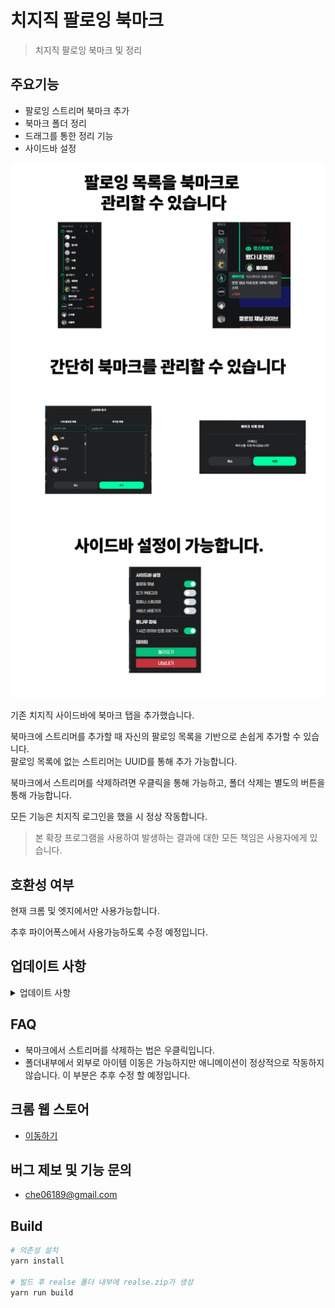# 치지직 팔로잉 북마크

> 치지직 팔로잉 북마크 및 정리

## 주요기능

- 팔로잉 스트리머 북마크 추가
- 북마크 폴더 정리
- 드래그를 통한 정리 기능
- 사이드바 설정

![스크린샷 1](./docs/images/1.png)  
![스크린샷 2](./docs/images/2.png)
![스크린샷 3](./docs/images/3.png)

기존 치지직 사이드바에 북마크 탭을 추가했습니다.

북마크에 스트리머를 추가할 때 자신의 팔로잉 목록을 기반으로 손쉽게 추가할 수 있습니다.  
팔로잉 목록에 없는 스트리머는 UUID를 통해 추가 가능합니다.

북마크에서 스트리머를 삭제하려면 우클릭을 통해 가능하고, 폴더 삭제는 별도의 버튼을 통해 가능합니다.

모든 기능은 치지직 로그인을 했을 시 정상 작동합니다.

> 본 확장 프로그램을 사용하여 발생하는 결과에 대한 모든 책임은 사용자에게 있습니다.

## 호환성 여부

현재 크롬 및 엣지에서만 사용가능합니다.

추후 파이어폭스에서 사용가능하도록 수정 예정입니다.

## 업데이트 사항

<details>
<summary>
업데이트 사항
</summary>

- 1.3.4 : liveStatus 버그 수정
- 1.3.3 : live 우선 끌어올리기 기능 추가 / 폴더 설정 우클릭으로 전환
- 1.3.2 :
  - 추가
    - 북마크 우클릭 시 새 탭으로 이동하기 기능 추가
    - 1분마다 live-status 자동 갱신
  - 개선
    - 북마크 추가 모달 ui/ux 개선
- 1.3.1 : 설정 팝업 창에 미리보기 설정 추가
- 1.3.0 : 미리보기 지원
- 1.2.1 : 북마크 간 간격 조절 및 자잘한 불편사항 개선
- 1.2.0 : 넓은 화면 또는 전체화면 전환 후 복귀 시 북마크 UI가 사라지던 문제를 수정했습니다.
- 1.1.0 : 밝은테마 모드에서도 정상적으로 보이도록 수정했습니다.

</details>

## FAQ

- 북마크에서 스트리머를 삭제하는 법은 우클릭입니다.
- 폴더내부에서 외부로 아이템 이동은 가능하지만 애니메이션이 정상적으로 작동하지 않습니다. 이 부분은 추후 수정 할 예정입니다.

## 크롬 웹 스토어

- [이동하기](https://chromewebstore.google.com/detail/%EC%B9%98%EC%A7%80%EC%A7%81-%ED%8C%94%EB%A1%9C%EC%9E%89-%EB%B6%81%EB%A7%88%ED%81%AC/nbnlaahmoodclieojdkinbajaobplhjg?hl=ko&utm_source=ext_sidebar)

## 버그 제보 및 기능 문의

- che06189@gmail.com

## Build

```bash
# 의존성 설치
yarn install

# 빌드 후 realse 폴더 내부에 realse.zip가 생성
yarn run build
```
